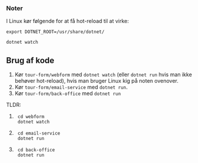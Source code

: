 ### Noter
I Linux kør følgende for at få hot-reload til at virke:

```
export DOTNET_ROOT=/usr/share/dotnet/
```

```
dotnet watch
```

## Brug af kode
1. Kør `tour-form/webform` med `dotnet watch` (eller `dotnet run` hvis man ikke behøver hot-reload), hvis man bruger Linux kig på noten ovenover.
2. Kør `tour-form/email-service` med `dotnet run`.
3. Kør `tour-form/back-office` med `dotnet run`

TLDR:
1. ```
    cd webform
    dotnet watch
    ```
2. ```
    cd email-service
    dotnet run
    ```
3. ```
    cd back-office
    dotnet run
    ```
